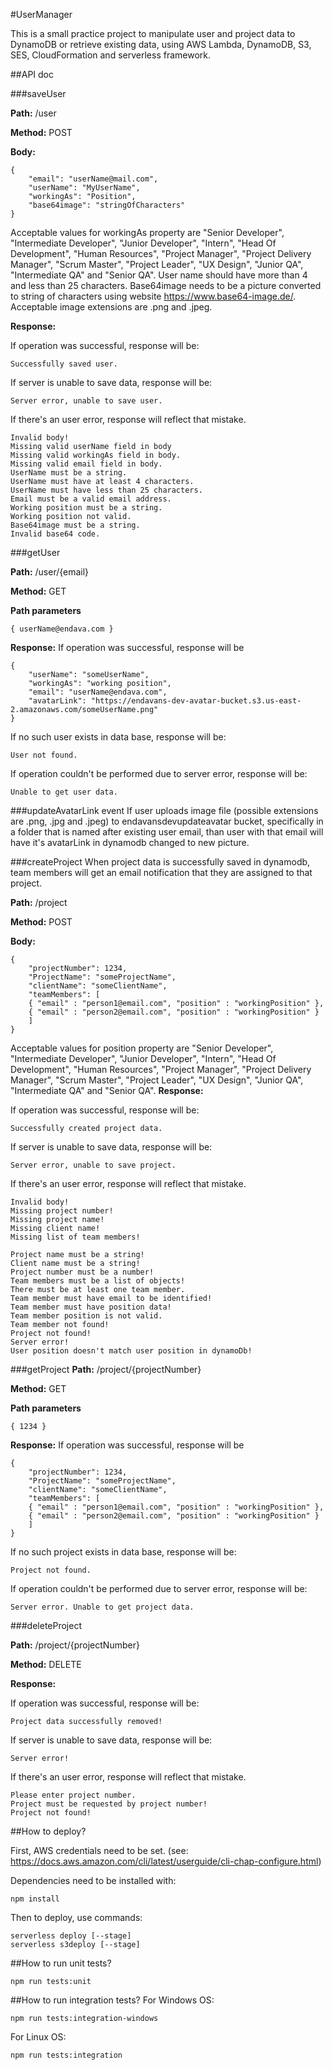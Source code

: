 ﻿﻿#UserManager

This is a small practice project to manipulate user and project data to DynamoDB or retrieve existing data, using AWS Lambda, DynamoDB, S3, SES, CloudFormation and serverless framework.

##API doc

###saveUser

**Path:** /user

**Method:** POST

**Body:**

    {
        "email": "userName@mail.com",
        "userName": "MyUserName",
        "workingAs": "Position",
        "base64image": "stringOfCharacters"
    }
    
Acceptable values for workingAs property are "Senior Developer", "Intermediate Developer", "Junior Developer",
"Intern", "Head Of Development", "Human Resources", "Project Manager", "Project Delivery Manager", "Scrum Master",
"Project Leader", "UX Design", "Junior QA", "Intermediate QA" and "Senior QA".
User name should have more than 4 and less than 25 characters.
Base64image needs to be a picture converted to string of characters using website https://www.base64-image.de/.
Acceptable image extensions are .png and .jpeg.
   
**Response:** 

If operation was successful, response will be:  

	Successfully saved user.
If server is unable to save data, response will be:

    Server error, unable to save user.
If there's an user error, response will reflect that mistake.

    Invalid body!    	
    Missing valid userName field in body
    Missing valid workingAs field in body.
    Missing valid email field in body.
    UserName must be a string.
    UserName must have at least 4 characters.
    UserName must have less than 25 characters.
    Email must be a valid email address.
    Working position must be a string.
    Working position not valid.
    Base64image must be a string.
    Invalid base64 code.

###getUser

**Path:** /user/{email}

**Method:** GET

**Path parameters**

    { userName@endava.com }

**Response:** 
If operation was successful, response will be

    {
        "userName": "someUserName",
        "workingAs": "working position",
        "email": "userName@endava.com",
        "avatarLink": "https://endavans-dev-avatar-bucket.s3.us-east-2.amazonaws.com/someUserName.png"
    }

If no such user exists in data base, response will be:

    User not found.
If operation couldn't be performed due to server error, response will be:

    Unable to get user data.

###updateAvatarLink event
If user uploads image file (possible extensions are .png, .jpg and .jpeg) to endavansdevupdateavatar bucket, specifically in a folder that is named after existing user email, than user
with that email will have it's avatarLink in dynamodb changed to new picture.

###createProject
When project data is successfully saved in dynamodb, team members will get an email notification that they are assigned to that project.

**Path:** /project

**Method:** POST

**Body:**

    {
        "projectNumber": 1234,
        "ProjectName": "someProjectName",
        "clientName": "someClientName",
        "teamMembers": [
        { "email" : "person1@email.com", "position" : "workingPosition" },
        { "email" : "person2@email.com", "position" : "workingPosition" }
        ]
    }
    
    
Acceptable values for position property are "Senior Developer", "Intermediate Developer", "Junior Developer", 
"Intern", "Head Of Development", "Human Resources", "Project Manager", "Project Delivery Manager", "Scrum Master",
"Project Leader", "UX Design", "Junior QA", "Intermediate QA" and "Senior QA".
**Response:** 

If operation was successful, response will be:  

	Successfully created project data.
If server is unable to save data, response will be:

    Server error, unable to save project.
If there's an user error, response will reflect that mistake.

    Invalid body!    	
    Missing project number!
    Missing project name!
    Missing client name!
    Missing list of team members!
    
    Project name must be a string!
    Client name must be a string!
    Project number must be a number!
    Team members must be a list of objects!
    There must be at least one team member.
    Team member must have email to be identified!
    Team member must have position data!
    Team member position is not valid.
    Team member not found!
    Project not found!
    Server error!
    User position doesn't match user position in dynamoDb!

###getProject
**Path:** /project/{projectNumber}

**Method:** GET

**Path parameters**

    { 1234 }

**Response:** 
If operation was successful, response will be

    {
        "projectNumber": 1234,
        "ProjectName": "someProjectName",
        "clientName": "someClientName",
        "teamMembers": [
        { "email" : "person1@email.com", "position" : "workingPosition" },
        { "email" : "person2@email.com", "position" : "workingPosition" }
        ]
    }

If no such project exists in data base, response will be:

    Project not found.
If operation couldn't be performed due to server error, response will be:

    Server error. Unable to get project data.



###deleteProject

**Path:** /project/{projectNumber}

**Method:** DELETE
    
**Response:** 

If operation was successful, response will be:  

	Project data successfully removed!
If server is unable to save data, response will be:

    Server error!
If there's an user error, response will reflect that mistake.

    Please enter project number.   	
    Project must be requested by project number!
    Project not found!

##How to deploy?

First, AWS credentials need to be set. (see: https://docs.aws.amazon.com/cli/latest/userguide/cli-chap-configure.html)

Dependencies need to be installed with:

	npm install

Then to deploy, use commands:

	serverless deploy [--stage]
	serverless s3deploy [--stage]

##How to run unit tests?

    npm run tests:unit
    
##How to run integration tests?
For Windows OS:
    
    npm run tests:integration-windows
For Linux OS:

    npm run tests:integration           
